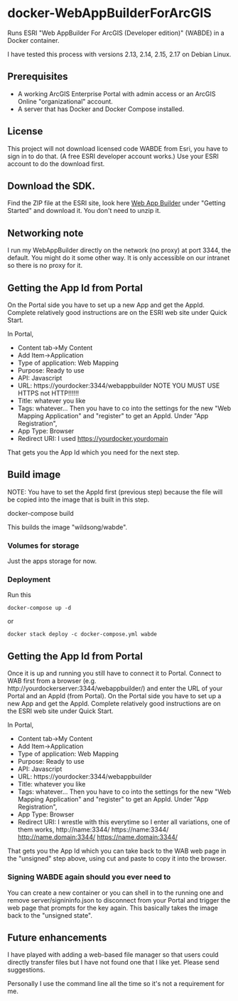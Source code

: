 # docker-WebAppBuilderForArcGIS
Runs ESRI "Web AppBuilder For ArcGIS (Developer edition)" (WABDE) in a Docker container.

I have tested this process with versions 2.13, 2.14, 2.15, 2.17 on Debian Linux.

## Prerequisites 

* A working ArcGIS Enterprise Portal with admin access or an ArcGIS Online "organizational" account.
* A server that has Docker and Docker Compose installed.

## License

This project will not download licensed code WABDE from Esri, you have
to sign in to do that. (A free ESRI developer account works.)
Use your ESRI account to do the download first.

## Download the SDK.

Find the ZIP file at the ESRI site, look here 
[Web App Builder](https://developers.arcgis.com/web-appbuilder/)
under "Getting Started" and download it. You don't need to unzip it.

## Networking note

I run my WebAppBuilder directly on the network (no proxy) at port
3344, the default. You might do it some other way. It is only accessible
on our intranet so there is no proxy for it.

## Getting the App Id from Portal

On the Portal side you have to set up a new App and get the AppId. Complete
relatively good instructions are on the ESRI web site under Quick Start.

In Portal,

* Content tab->My Content
* Add Item->Application
* Type of application: Web Mapping
* Purpose: Ready to use
* API: Javascript
* URL: https://yourdocker:3344/webappbuilder   NOTE YOU MUST USE HTTPS not HTTP!!!!!!
* Title: whatever you like
* Tags: whatever...
Then you have to co into the settings for the new "Web Mapping Application"
and "register" to get an AppId. Under "App Registration",
* App Type: Browser
* Redirect URI: I used https://yourdocker.yourdomain

That gets you the App Id which you need for the next step.

## Build image

NOTE: You have to set the AppId first (previous step) because the file
will be copied into the image that is built in this step.

   docker-compose build
   
This builds the image "wildsong/wabde".

### Volumes for storage

Just the apps storage for now. 

### Deployment

Run this

    docker-compose up -d
or
  
    docker stack deploy -c docker-compose.yml wabde

## Getting the App Id from Portal

Once it is up and running you still have to connect it to Portal.
Connect to WAB first from a browser (e.g. http://yourdockerserver:3344/webappbuilder/) and
enter the URL of your Portal and an AppId (from Portal). On the Portal
side you have to set up a new App and get the AppId. Complete
relatively good instructions are on the ESRI web site under Quick Start.

In Portal,

* Content tab->My Content
* Add Item->Application
* Type of application: Web Mapping
* Purpose: Ready to use
* API: Javascript
* URL: https://yourdocker:3344/webappbuilder
* Title: whatever you like
* Tags: whatever...
Then you have to co into the settings for the new "Web Mapping Application"
and "register" to get an AppId. Under "App Registration",
* App Type: Browser
* Redirect URI: I wrestle with this everytime so I enter all variations, one of them works,
http://name:3344/ 
https://name:3344/ 
http://name.domain:3344/ 
https://name.domain:3344/ 

That gets you the App Id which you can take back to the WAB web page in the "unsigned" step above,
using cut and paste to copy it into the browser.

### Signing WABDE again should you ever need to

You can create a new container or you can shell in to the running one
and remove server/signininfo.json to disconnect from your Portal and
trigger the web page that prompts for the key again. This basically
takes the image back to the "unsigned state".

## Future enhancements

I have played with adding a web-based file manager so that users could directly
transfer files but I have not found one that I like yet. Please send suggestions.

Personally I use the command line all the time so it's not a requirement for me.

